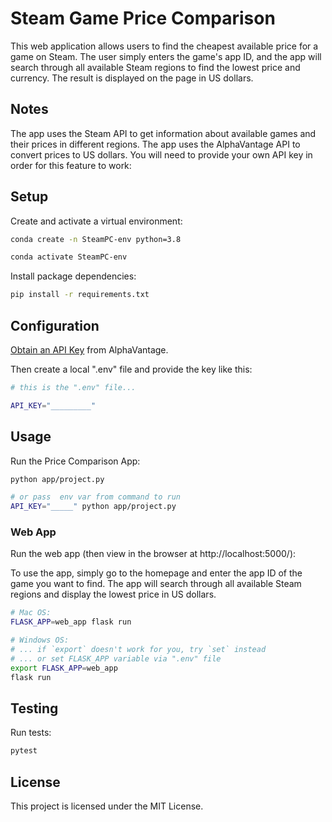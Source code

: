 # Steam Game Price Comparison
This web application allows users to find the cheapest available price for a game on Steam. The user simply enters the game's app ID, and the app will search through all available Steam regions to find the lowest price and currency. The result is displayed on the page in US dollars.

## Notes
The app uses the Steam API to get information about available games and their prices in different regions.
The app uses the AlphaVantage API to convert prices to US dollars. You will need to provide your own API key in order for this feature to work:

## Setup
Create and activate a virtual environment:

```sh
conda create -n SteamPC-env python=3.8

conda activate SteamPC-env
```
Install package dependencies:

```sh
pip install -r requirements.txt
```
## Configuration

[Obtain an API Key](https://www.alphavantage.co/support/#api-key) from AlphaVantage.

Then create a local ".env" file and provide the key like this:

```sh
# this is the ".env" file...

API_KEY="_________"
```
## Usage
Run the Price Comparison App:

```sh
python app/project.py
```

```sh
# or pass  env var from command to run
API_KEY="_____" python app/project.py
```
### Web App

Run the web app (then view in the browser at http://localhost:5000/):

To use the app, simply go to the homepage and enter the app ID of the game you want to find. The app will search through all available Steam regions and display the lowest price in US dollars.

```sh
# Mac OS:
FLASK_APP=web_app flask run

# Windows OS:
# ... if `export` doesn't work for you, try `set` instead
# ... or set FLASK_APP variable via ".env" file
export FLASK_APP=web_app
flask run
```

## Testing
Run tests:

```sh
pytest
```



## License
This project is licensed under the MIT License.